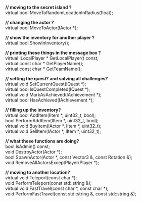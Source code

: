 **// moving to the secret island ?** </br>
virtual bool MoveToRandomLocationInRadius(float); </br>

**// changing the actor ?** </br>
    virtual bool MoveToActor(IActor *); </br>

**// show the inventory for another player ?** </br>
    virtual bool ShowInInventory(); </br>

**// printing these things in the message box ?** </br>
    virtual ILocalPlayer * GetLocalPlayer() const; </br>
    virtual const char * GetPlayerName(); </br>
    virtual const char * GetTeamName(); </br>

**// setting the quest? and solving all challenges?** </br>
    virtual void SetCurrentQuest(IQuest *); </br>
    virtual bool IsQuestCompleted(IQuest *); </br>
    virtual void MarkAsAchieved(IAchievement *); </br>
    virtual bool HasAchieved(IAchievement *); </br>

**// filling up the inventory?** </br>
    virtual bool AddItem(IItem *, uint32_t, bool); </br>
    bool PerformAddItem(IItem *, uint32_t, bool); </br>
    virtual void BuyItem(IActor *, IItem *, uint32_t); </br>
    virtual void SellItem(IActor *, IItem *, uint32_t); </br>

**// what these functions are doing?** </br>
    bool IsAdmin() const; </br>
    void DestroyActor(Actor *); </br>
    bool SpawnActor(Actor *, const Vector3 &, const Rotation &); </br>
    void RemoveAllActorsExceptPlayer(Player *); </br>

**// moving to another location?** </br>
    virtual void Teleport(const char *); </br>
    void PerformTeleport(const std::string &);</br> 
    virtual void FastTravel(const char *, const char *);</br>
    void PerformFastTravel(const std::string &, const std::string &); </br>
